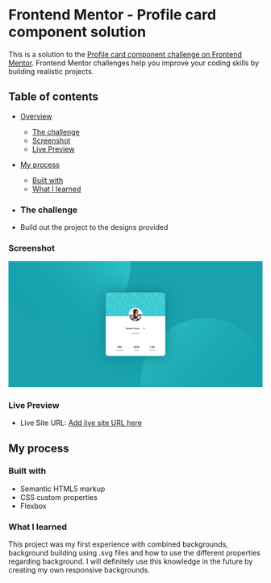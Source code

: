 # Frontend Mentor - Profile card component solution

This is a solution to the [Profile card component challenge on Frontend Mentor](https://www.frontendmentor.io/challenges/profile-card-component-cfArpWshJ). Frontend Mentor challenges help you improve your coding skills by building realistic projects. 

## Table of contents

- [Overview](#overview)
  - [The challenge](#the-challenge)
  - [Screenshot](#screenshot)
  - [Live Preview](#live)
- [My process](#my-process)
  - [Built with](#built-with)
  - [What I learned](#what-i-learned)
 
- ### The challenge

- Build out the project to the designs provided

### Screenshot

![](./images/screenshot.jpg)

### Live Preview

- Live Site URL: [Add live site URL here](https://your-live-site-url.com)

## My process

### Built with

- Semantic HTML5 markup
- CSS custom properties
- Flexbox

### What I learned

This project was my first experience with combined backgrounds, background building using .svg files and how to use the different properties regarding background. I will definitely use this knowledge in the future by creating my own responsive backgrounds. 
